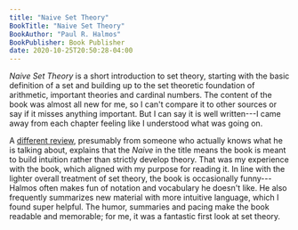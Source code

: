 ```yaml
---
title: "Naive Set Theory"
BookTitle: "Naive Set Theory"
BookAuthor: "Paul R. Halmos"
BookPublisher: Book Publisher
date: 2020-10-25T20:50:28-04:00
---
```


*Naive Set Theory* is a short introduction to set theory, starting with the basic definition of a set and building up to the set theoretic foundation of arithmetic, important theories and cardinal numbers.
The content of the book was almost all new for me, so I can't compare it to other sources or say if it misses anything important.
But I can say it is well written---I came away from each chapter feeling like I understood what was going on.

A [different review](https://www.maa.org/press/maa-reviews/na-ve-set-theory), presumably from someone who actually knows what he is talking about, explains that the *Naive* in the title means the book is meant to build intuition rather than strictly develop theory.
That was my experience with the book, which aligned with my purpose for reading it.
In line with the lighter overall treatment of set theory, the book is occasionally funny---Halmos often makes fun of notation and vocabulary he doesn't like.
He also frequently summarizes new material with more intuitive language, which I found super helpful.
The humor, summaries and pacing make the book readable and memorable; for me, it was a fantastic first look at set theory.

